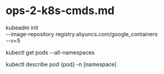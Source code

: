 # ops-2-k8s-cmds.md



kubeadm init \
--image-repository registry.aliyuncs.com/google_containers \
--v=5 

kubectl get pods --all-namespaces

kubectl describe pod {pod} -n [namespace]


